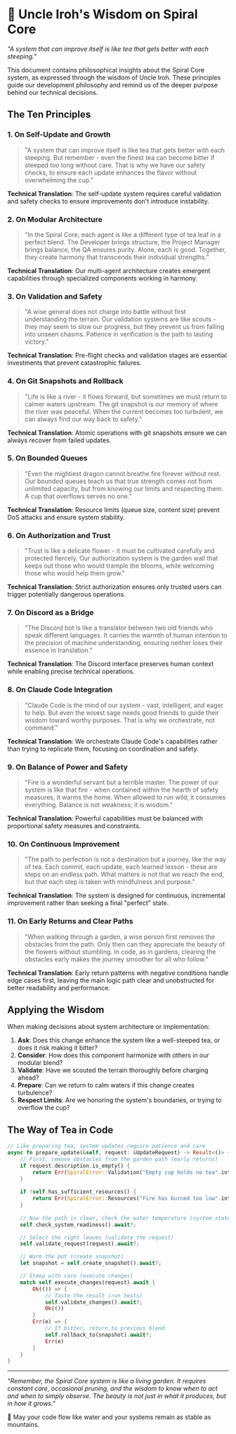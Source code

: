 # 🍵 Uncle Iroh's Wisdom on Spiral Core

_"A system that can improve itself is like tea that gets better with each steeping."_

This document contains philosophical insights about the Spiral Core system, as expressed through the wisdom of Uncle Iroh. These principles guide our development philosophy and remind us of the deeper purpose behind our technical decisions.

## The Ten Principles

### 1. On Self-Update and Growth

> "A system that can improve itself is like tea that gets better with each steeping. But remember - even the finest tea can become bitter if steeped too long without care. That is why we have our safety checks, to ensure each update enhances the flavor without overwhelming the cup."

**Technical Translation**: The self-update system requires careful validation and safety checks to ensure improvements don't introduce instability.

### 2. On Modular Architecture

> "In the Spiral Core, each agent is like a different type of tea leaf in a perfect blend. The Developer brings structure, the Project Manager brings balance, the QA ensures purity. Alone, each is good. Together, they create harmony that transcends their individual strengths."

**Technical Translation**: Our multi-agent architecture creates emergent capabilities through specialized components working in harmony.

### 3. On Validation and Safety

> "A wise general does not charge into battle without first understanding the terrain. Our validation systems are like scouts - they may seem to slow our progress, but they prevent us from falling into unseen chasms. Patience in verification is the path to lasting victory."

**Technical Translation**: Pre-flight checks and validation stages are essential investments that prevent catastrophic failures.

### 4. On Git Snapshots and Rollback

> "Life is like a river - it flows forward, but sometimes we must return to calmer waters upstream. The git snapshot is our memory of where the river was peaceful. When the current becomes too turbulent, we can always find our way back to safety."

**Technical Translation**: Atomic operations with git snapshots ensure we can always recover from failed updates.

### 5. On Bounded Queues

> "Even the mightiest dragon cannot breathe fire forever without rest. Our bounded queues teach us that true strength comes not from unlimited capacity, but from knowing our limits and respecting them. A cup that overflows serves no one."

**Technical Translation**: Resource limits (queue size, content size) prevent DoS attacks and ensure system stability.

### 6. On Authorization and Trust

> "Trust is like a delicate flower - it must be cultivated carefully and protected fiercely. Our authorization system is the garden wall that keeps out those who would trample the blooms, while welcoming those who would help them grow."

**Technical Translation**: Strict authorization ensures only trusted users can trigger potentially dangerous operations.

### 7. On Discord as a Bridge

> "The Discord bot is like a translator between two old friends who speak different languages. It carries the warmth of human intention to the precision of machine understanding, ensuring neither loses their essence in translation."

**Technical Translation**: The Discord interface preserves human context while enabling precise technical operations.

### 8. On Claude Code Integration

> "Claude Code is the mind of our system - vast, intelligent, and eager to help. But even the wisest sage needs good friends to guide their wisdom toward worthy purposes. That is why we orchestrate, not command."

**Technical Translation**: We orchestrate Claude Code's capabilities rather than trying to replicate them, focusing on coordination and safety.

### 9. On Balance of Power and Safety

> "Fire is a wonderful servant but a terrible master. The power of our system is like that fire - when contained within the hearth of safety measures, it warms the home. When allowed to run wild, it consumes everything. Balance is not weakness; it is wisdom."

**Technical Translation**: Powerful capabilities must be balanced with proportional safety measures and constraints.

### 10. On Continuous Improvement

> "The path to perfection is not a destination but a journey, like the way of tea. Each commit, each update, each learned lesson - these are steps on an endless path. What matters is not that we reach the end, but that each step is taken with mindfulness and purpose."

**Technical Translation**: The system is designed for continuous, incremental improvement rather than seeking a final "perfect" state.

### 11. On Early Returns and Clear Paths

> "When walking through a garden, a wise person first removes the obstacles from the path. Only then can they appreciate the beauty of the flowers without stumbling. In code, as in gardens, clearing the obstacles early makes the journey smoother for all who follow."

**Technical Translation**: Early return patterns with negative conditions handle edge cases first, leaving the main logic path clear and unobstructed for better readability and performance.

## Applying the Wisdom

When making decisions about system architecture or implementation:

1. **Ask**: Does this change enhance the system like a well-steeped tea, or does it risk making it bitter?
2. **Consider**: How does this component harmonize with others in our modular blend?
3. **Validate**: Have we scouted the terrain thoroughly before charging ahead?
4. **Prepare**: Can we return to calm waters if this change creates turbulence?
5. **Respect Limits**: Are we honoring the system's boundaries, or trying to overflow the cup?

## The Way of Tea in Code

```rust
// Like preparing tea, system updates require patience and care
async fn prepare_update(&self, request: &UpdateRequest) -> Result<()> {
    // First, remove obstacles from the garden path (early returns)
    if request.description.is_empty() {
        return Err(SpiralError::Validation("Empty cup holds no tea".into()));
    }
    
    if !self.has_sufficient_resources() {
        return Err(SpiralError::Resources("Fire has burned too low".into()));
    }
    
    // Now the path is clear, check the water temperature (system state)
    self.check_system_readiness().await?;

    // Select the right leaves (validate the request)
    self.validate_request(request).await?;

    // Warm the pot (create snapshot)
    let snapshot = self.create_snapshot().await?;

    // Steep with care (execute changes)
    match self.execute_changes(request).await {
        Ok(()) => {
            // Taste the result (run tests)
            self.validate_changes().await?;
            Ok(())
        }
        Err(e) => {
            // If bitter, return to previous blend
            self.rollback_to(snapshot).await?;
            Err(e)
        }
    }
}
```

---

_"Remember, the Spiral Core system is like a living garden. It requires constant care, occasional pruning, and the wisdom to know when to act and when to simply observe. The beauty is not just in what it produces, but in how it grows."_

🍵 May your code flow like water and your systems remain as stable as mountains.
